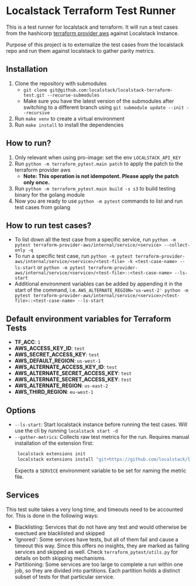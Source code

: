 # Localstack Terraform Test Runner

This is a test runner for localstack and terraform. It will run a test cases from the hashicorp [terraform provider aws](https://github.com/hashicorp/terraform-provider-aws.git) against Localstack Instance.

Purpose of this project is to externalize the test cases from the localstack repo and run them against localstack to gather parity metrics.

## Installation
1. Clone the repository with submodules
   - `git clone git@github.com:localstack/localstack-terraform-test.git --recurse-submodules`
   - Make sure you have the latest version of the submodules after switching to a different branch using `git submodule update --init --recursive`
2. Run `make venv` to create a virtual environment
3. Run `make install` to install the dependencies

## How to run?
1. Only relevant when using pro-image: set the env `LOCALSTACK_API_KEY`
2. Run `python -m terraform_pytest.main patch` to apply the patch to the terraform provider aws
   - **Note: This operation is not idempotent. Please apply the patch only once.**
3. Run `python -m terraform_pytest.main build -s s3` to build testing binary for the golang module
4. Now you are ready to use `python -m pytest` commands to list and run test cases from golang

## How to run test cases?
- To list down all the test case from a specific service, run `python -m pytest terraform-provider-aws/internal/service/<service> --collect-only -q`
- To run a specific test case, run `python -m pytest terraform-provider-aws/internal/service/<service>/<test-file> -k <test-case-name> --ls-start` or `python -m pytest terraform-provider-aws/internal/service/<service>/<test-file>::<test-case-name> --ls-start`
- Additional environment variables can be added by appending it in the start of the command, i.e. `AWS_ALTERNATE_REGION='us-west-2' python -m pytest terraform-provider-aws/internal/service/<service>/<test-file>::<test-case-name> --ls-start`

## Default environment variables for Terraform Tests
- **TF_ACC**: `1`
- **AWS_ACCESS_KEY_ID**: `test`
- **AWS_SECRET_ACCESS_KEY**: `test`
- **AWS_DEFAULT_REGION**: `us-west-1`
- **AWS_ALTERNATE_ACCESS_KEY_ID**: `test`
- **AWS_ALTERNATE_SECRET_ACCESS_KEY**: `test`
- **AWS_ALTERNATE_SECRET_ACCESS_KEY**: `test`
- **AWS_ALTERNATE_REGION**: `us-east-2`
- **AWS_THIRD_REGION**: `eu-west-1`

## Options
- `--ls-start`: Start localstack instance before running the test cases. Will use the cli by running `localstack start -d`
- `--gather-metrics`: Collects raw test metrics for the run. Requires manual installation of the extension first:
   ```bash
    localstack extensions init
    localstack extensions install "git+https://github.com/localstack/localstack-moto-test-coverage/#egg=collect-raw-metric-data-extension&subdirectory=collect-raw-metric-data-extension"
   ```
   Expects a `SERVICE` environment variable to be set for naming the metric file.

## Services
This test suite takes a very long time, and timeouts need to be accounted for.
This is done in the following ways:
- Blacklisting: Services that do not have any test and would otherwise be exectued are blacklisted and skipped
- 'Ignored': Some services have tests, but all of them fail and cause a timeout this way.
Since this offers no insights, they are marked as failing services and skipped as well.
Check `terraform_pytest/utils.py` for details on both skipping mechanisms.
- Partitioning: Some services are too large to complete a run within one job, so they are divided into partitions.
Each partition holds a distinct subset of tests for that particular service.
